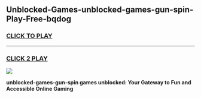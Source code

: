 
## Unblocked-Games-unblocked-games-gun-spin-Play-Free-bqdog
<h3>
<a href="https://premium76.site?title=unblocked-games-gun-spin&ref=18A">CLICK TO PLAY</a></h3>
<hr>

<h3>
<a href="https://premium76.site?title=unblocked-games-gun-spin&ref=18A">CLICK 2 PLAY</a>
  
</h3>

<a href="https://premium76.site?title=unblocked-games-gun-spin&ref=18A"><img src="https://clearcache.store/games.png"></a>


**unblocked-games-gun-spin games unblocked: Your Gateway to Fun and Accessible Online Gaming**
